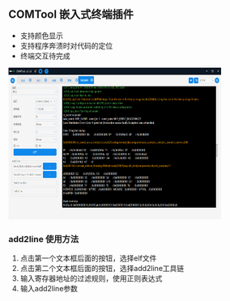 ## COMTool 嵌入式终端插件
* 支持颜色显示
* 支持程序奔溃时对代码的定位
* 终端交互待完成

<img src="./img/addr2line.png"  height="300" width="420"> 

### add2line 使用方法
1. 点击第一个文本框后面的按钮，选择elf文件
2. 点击第二个文本框后面的按钮，选择add2line工具链
3. 输入寄存器地址的过滤规则，使用正则表达式
3. 输入add2line参数



